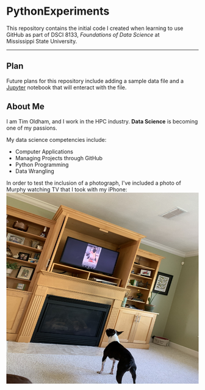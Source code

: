 # PythonExperiments
This repository contains the initial code I created when learning to use GitHub as part of DSCI 8133, *Foundations of Data Science* at<br> Mississippi State University.
****
## Plan
Future plans for this repository include adding a sample data file and a [Jupyter](https://jupyter.org/) notebook that will enteract with the file.
## About Me
I am Tim Oldham, and I work in the HPC industry. **Data Science** is becoming one of my passions.

My data science competencies include:

 * Computer Applications
 * Managing Projects through GitHub
 * Python Programming
 * Data Wrangling

In order to test the inclusion of a photograph, I've included a photo of Murphy watching TV that I took with my iPhone:<br>
<img src="PicPup.jpg" alt="MurphyPic" width="900" height="500">
